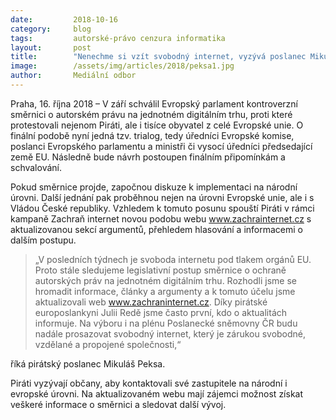 ```yaml
---
date:         2018-10-16
category:     blog
tags:         autorské-právo cenzura informatika
layout:       post
title:        "Nenechme si vzít svobodný internet, vyzývá poslanec Mikuláš Peksa"
image:        /assets/img/articles/2018/peksa1.jpg
author:       Mediální odbor
---
```


Praha, 16. října 2018 – V září schválil Evropský parlament kontroverzní směrnici o autorském právu na jednotném digitálním trhu, proti které protestovali nejenom Piráti, ale i tisíce obyvatel z celé Evropské unie. O finální podobě nyní jedná tzv. trialog, tedy úředníci Evropské komise, poslanci Evropského parlamentu a ministři či vysocí úředníci předsedající země EU. Následně bude návrh postoupen finálním připomínkám a schvalování.

Pokud směrnice projde, započnou diskuze k implementaci na národní úrovni. Další jednání pak proběhnou nejen na úrovni Evropské unie, ale i s Vládou České republiky. Vzhledem k tomuto posunu spouští Piráti v rámci kampaně Zachraň internet novou podobu webu www.zachrainternet.cz s aktualizovanou sekcí argumentů, přehledem hlasování a informacemi o dalším postupu.

> „V posledních týdnech je svoboda internetu pod tlakem orgánů EU. Proto stále sledujeme legislativní postup směrnice o ochraně autorských práv na jednotném digitálním trhu. Rozhodli jsme se hromadit informace, články a argumenty a k tomuto účelu jsme aktualizovali web www.zachraninternet.cz. Díky pirátské europoslankyni Julii Redě jsme často první, kdo o aktualitách informuje. Na výboru i na plénu Poslanecké sněmovny ČR budu nadále prosazovat svobodný internet, který je zárukou svobodné, vzdělané a propojené společnosti,“ 

říká pirátský poslanec Mikuláš Peksa.

Piráti vyzývají občany, aby kontaktovali své zastupitele na národní i evropské úrovni. Na aktualizovaném webu mají zájemci možnost získat veškeré informace o směrnici a sledovat další vývoj.
